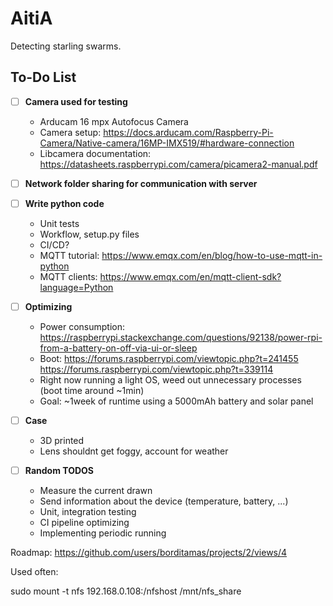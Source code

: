 # AitiA

Detecting starling swarms.

## To-Do List

- [ ] **Camera used for testing**
  - Arducam 16 mpx Autofocus Camera
  - Camera setup: https://docs.arducam.com/Raspberry-Pi-Camera/Native-camera/16MP-IMX519/#hardware-connection
  - Libcamera documentation: https://datasheets.raspberrypi.com/camera/picamera2-manual.pdf

- [ ] **Network folder sharing for communication with server**
    
- [ ] **Write python code**
  - Unit tests
  - Workflow, setup.py files
  - CI/CD?
  - MQTT tutorial: https://www.emqx.com/en/blog/how-to-use-mqtt-in-python
  - MQTT clients: https://www.emqx.com/en/mqtt-client-sdk?language=Python
    
- [ ] **Optimizing**
  - Power consumption: https://raspberrypi.stackexchange.com/questions/92138/power-rpi-from-a-battery-on-off-via-ui-or-sleep
  - Boot: https://forums.raspberrypi.com/viewtopic.php?t=241455 https://forums.raspberrypi.com/viewtopic.php?t=339114
  - Right now running a light OS, weed out unnecessary processes (boot time around ~1min)
  - Goal: ~1week of runtime using a 5000mAh battery and solar panel

- [ ] **Case**
  - 3D printed
  - Lens shouldnt get foggy, account for weather

- [ ] **Random TODOS**
  - Measure the current drawn
  - Send information about the device (temperature, battery, ...)
  - Unit, integration testing
  - CI pipeline optimizing
  - Implementing periodic running

Roadmap:
https://github.com/users/borditamas/projects/2/views/4


Used often:

sudo mount -t nfs 192.168.0.108:/nfshost /mnt/nfs_share

